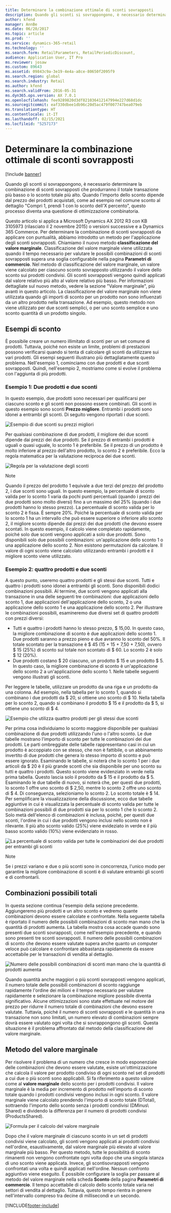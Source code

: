 ```yaml
---
title: Determinare la combinazione ottimale di sconti sovrapposti
description: Quando gli sconti si sovrappongono, è necessario determinare la combinazione di sconti sovrapposti che produrranno il totale transazione più basso o lo sconto totale più alto. Quando l'importo dello sconto dipende dal prezzo dei prodotti acquistati, come ad esempio nel comune sconto al dettaglio "Compri 1, prendi 1 con lo sconto dell'X%", questo processo diventa una questione di ottimizzazione combinatoria.
author: kfend
manager: AnnBe
ms.date: 06/20/2017
ms.topic: article
ms.prod: ''
ms.service: dynamics-365-retail
ms.technology: ''
ms.search.form: RetailParameters, RetailPeriodicDiscount,
audience: Application User, IT Pro
ms.reviewer: josaw
ms.custom: 89643
ms.assetid: 09843c9a-3e19-4e4a-a8ce-80650f2095f9
ms.search.region: global
ms.search.industry: Retail
ms.author: kfend
ms.search.validFrom: 2016-05-31
ms.dyn365.ops.version: AX 7.0.1
ms.openlocfilehash: fee9289820d3df821036412147994e227d68d1dc
ms.sourcegitcommit: eaf330dbee1db96c20d5ac479f007747bea079eb
ms.translationtype: HT
ms.contentlocale: it-IT
ms.lasthandoff: 02/15/2021
ms.locfileid: "5257173"
---
```

# <a name="determine-the-optimal-combination-of-overlapping-discounts"></a>Determinare la combinazione ottimale di sconti sovrapposti

[!include [banner](includes/banner.md)]

Quando gli sconti si sovrappongono, è necessario determinare la combinazione di sconti sovrapposti che produrranno il totale transazione più basso o lo sconto totale più alto. Quando l'importo dello sconto dipende dal prezzo dei prodotti acquistati, come ad esempio nel comune sconto al dettaglio "Compri 1, prendi 1 con lo sconto dell'X percento", questo processo diventa una questione di ottimizzazione combinatoria.

Questo articolo si applica a Microsoft Dynamics AX 2012 R3 con KB 3105973 (rilasciato il 2 novembre 2015) o versioni successive e a Dynamics 365 Commerce. Per determinare la combinazione di sconti sovrapposti da applicare con puntualità, abbiamo introdotto un metodo per l'applicazione degli sconti sovrapposti. Chiamiamo il nuovo metodo **classificazione del valore marginale**. Classificazione del valore marginale viene utilizzata quando il tempo necessario per valutare le possibili combinazioni di sconti sovrapposti supera una soglia configurabile nella pagina **Parametri di commercio**. Nel metodo di classificazione del valore marginale, un valore viene calcolato per ciascuno sconto sovrapposto utilizzando il valore dello sconto sui prodotti condivisi. Gli sconti sovrapposti vengono quindi applicati dal valore relativo più alto al valore relativo più basso. Per informazioni dettagliate sul nuovo metodo, vedere la sezione "Valore marginale", più avanti in questo articolo. La classificazione del valore marginale non viene utilizzata quando gli importi di sconto per un prodotto non sono influenzati da un altro prodotto nella transazione. Ad esempio, questo metodo non viene utilizzato per due sconti semplici, o per uno sconto semplice e uno sconto quantità di un prodotto singolo.

## <a name="discount-examples"></a>Esempi di sconto

È possibile creare un numero illimitato di sconti per un set comune di prodotti. Tuttavia, poiché non esiste un limite, problemi di prestazioni possono verificarsi quando si tenta di calcolare gli sconti da utilizzare sui vari prodotti. Gli esempi seguenti illustrano più dettagliatamente questo problema. Nell'esempio 1, cominciamo con due prodotti e due sconti sovrapposti. Quindi, nell'esempio 2, mostriamo come si evolve il problema con l'aggiunta di più prodotti.

### <a name="example-1-two-products-and-two-discounts"></a>Esempio 1: Due prodotti e due sconti

In questo esempio, due prodotti sono necessari per qualificarsi per ciascuno sconto e gli sconti non possono essere combinati. Gli sconti in questo esempio sono sconti **Prezzo migliore**. Entrambi i prodotti sono idonei a entrambi gli sconti. Di seguito vengono riportati i due sconti.

![Esempio di due sconti su prezzi migliori](./media/overlapping-discount-combo-01.jpg)

Per qualsiasi combinazione di due prodotti, il migliore dei due sconti dipende dai prezzi dei due prodotti. Se il prezzo di entrambi i prodotti è uguali o quasi uguale, lo sconto 1 è preferibile. Se il prezzo di un prodotto è molto inferiore al prezzo dell'altro prodotto, lo sconto 2 è preferibile. Ecco la regola matematica per la valutazione reciproca dei due sconti.

![Regola per la valutazione degli sconti](./media/overlapping-discount-combo-02.jpg)

> [!NOTE]
> Quando il prezzo del prodotto 1 equivale a due terzi del prezzo del prodotto 2, i due sconti sono uguali. In questo esempio, la percentuale di sconto valida per lo sconto 1 varia da pochi punti percentuali (quando i prezzi dei due prodotti sono molto diversi) fino a un massimo del 25% (quando i due prodotti hanno lo stesso prezzo). La percentuale di sconto valida per lo sconto 2 è fissa. È sempre 20%. Poiché la percentuale di sconto valida per lo sconto 1 ha un intervallo che può essere superiore o inferiore allo sconto 2, il migliore sconto dipende dai prezzi dei due prodotti che devono essere scontati. In questo esempio, il calcolo viene completato rapidamente, poiché solo due sconti vengono applicati a solo due prodotti. Sono disponibili solo due possibili combinazioni: un'applicazione dello sconto 1 o una applicazione dello sconto 2. Non esistono permutazioni da calcolare. Il valore di ogni sconto viene calcolato utilizzando entrambi i prodotti e il migliore sconto viene utilizzato.

### <a name="example-2-four-products-and-two-discounts"></a>Esempio 2: quattro prodotti e due sconti

A questo punto, useremo quattro prodotti e gli stessi due sconti. Tutti e quattro i prodotti sono idonei a entrambi gli sconti. Sono disponibili dodici combinazioni possibili. Al termine, due sconti vengono applicati alla transazione in una delle seguenti tre combinazioni: due applicazioni dello sconto 1, due applicazioni dell'applicazione dello sconto, 2 o una applicazione dello sconto 1 e una applicazione dello sconto 2. Per illustrare le combinazioni possibili, esamineremo due diversi set di quattro prodotti con prezzi diversi:

- Tutti e quattro i prodotti hanno lo stesso prezzo, $ 15,00. In questo caso, la migliore combinazione di sconto è due applicazioni dello sconto 1. Due prodotti saranno a prezzo pieno e due avranno lo sconto del 50%. Il totale scontato per la transazione è $ 45 (15 + 15 + 7,50 + 7,50), ovvero $ 15 (25%) di sconto sul totale non scontato di $ 60. Lo sconto 2 è solo $ 12 (20%).
- Due prodotti costano $ 20 ciascuno, un prodotto $ 15 e un prodotto $ 5. In questo caso, la migliore combinazione di sconto è un'applicazione dello sconto 2 a un'applicazione dello sconto 1. Nelle tabelle seguenti vengono illustrati gli sconti.

Per leggere le tabelle, utilizzare un prodotto da una riga e un prodotto da una colonna. Ad esempio, nella tabella per lo sconto 1, quando si combinano i due prodotti da $ 20, si ottiene uno sconto di $ 10. Nella tabella per lo sconto 2, quando si combinano il prodotto $ 15 e il prodotto da $ 5, si ottiene uno sconto di $ 4.

![Esempio che utilizza quattro prodotti per gli stessi due sconti](./media/overlapping-discount-combo-03.jpg)

Per prima cosa individuiamo lo sconto maggiore disponibile per qualsiasi combinazione di due prodotti utilizzando l'uno o l'altro sconto. Le due tabelle mostrano l'importo di sconto per tutte le combinazioni dei due prodotti. Le parti ombreggiate delle tabelle rappresentano casi in cui un prodotto è accoppiato con se stesso, che non è fattibile, o un abbinamento invertito di due prodotti che genera lo stesso importo di sconto e può essere ignorato. Esaminando le tabelle, si noterà che lo sconto 1 per i due articoli da $ 20 è il più grande sconti che sia disponibile per uno sconto su tutti e quattro i prodotti. Questo sconto viene evidenziato in verde nella prima tabella. Questo lascia solo il prodotto da $ 15 e il prodotto da $ 5. Esaminando le due tabelle di nuovo, si noterà che, per questi due prodotti, lo sconto 1 offre uno sconto di $ 2,50, mentre lo sconto 2 offre uno sconto di $ 4. Di conseguenza, selezioniamo lo sconto 2. Lo sconto totale è $ 14. Per semplificare la visualizzazione della discussione, ecco due tabelle aggiuntive in cui è visualizzata la percentuale di sconto valida per tutte le combinazioni possibili di due prodotti sia per lo sconto 1 che lo sconto 2. Solo metà dell'elenco di combinazioni è inclusa, poiché, per questi due sconti, l'ordine in cui i due prodotti vengono inclusi nello sconto non è rilevante. Il più alto sconto valido (25%) viene evideziato in verde e il più basso sconto valido (10%) viene evidenziato in rosso.

![La percentuale di sconto valida per tutte le combinazioni dei due prodotti per entrambi gli sconti](./media/overlapping-discount-combo-04.jpg)

> [!NOTE]
> Se i prezzi variano e due o più sconti sono in concorrenza, l'unico modo per garantire la migliore combinazione di sconti è di valutare entrambi gli sconti e di confrontarli.

## <a name="total-possible-combinations"></a>Combinazioni possibili totali

In questa sezione continua l'esempio della sezione precedente. Aggiungeremo più prodotti e un altro sconto e vedremo quante combinazioni devono essere calcolate e confrontate. Nella seguente tabella è riportato il numero delle possibili combinazioni di sconto man mano che la quantità di prodotti aumenta. La tabella mostra cosa accade quando sono presenti due sconti sovrapposti, come nell'esempio precedente, e quando sono presenti tre sconti sovrapposti. Il numero delle possibili combinazioni di sconto che devono essere valutate supera anche quanto un computer veloce può calcolare e confrontare abbastanza rapidamente da essere accettabile per le transazioni di vendita al dettaglio.

![Numero delle possibili combinazioni di sconti man mano che la quantità di prodotti aumenta](./media/overlapping-discount-combo-05.jpg)

Quando quantità anche maggiori o più sconti sovrapposti vengono applicati, il numero totale delle possibili combinazioni di sconto raggiunge rapidamente l'ordine dei milioni e il tempo necessario per valutare rapidamente e selezionare la combinazione migliore possibile diventa significativo. Alcune ottimizzazioni sono state effettuate nel motore del prezzo per ridurre il numero totale di combinazioni che devono essere valutate. Tuttavia, poiché il numero di sconti sovrapposti e le quantità in una transazione non sono limitati, un numero elevato di combinazioni sempre dovrà essere valutato ogni volta che si sovrappongono gli sconti. Questa situazione è il problema affrontato dal metodo della classificazione del valore marginale.

## <a name="marginal-value-method"></a>Metodo del valore marginale

Per risolvere il problema di un numero che cresce in modo esponenziale delle combinazioni che devono essere valutate, esiste un'ottimizzazione che calcola il valore per prodotto condiviso di ogni sconto nel set di prodotti a cui due o più sconti sono applicabili. Si fa riferimento a questo valore come al **valore marginale** dello sconto per i prodotti condivisi. Il valore marginale è la media per incremento di prodotto nell'importo di sconto totale quando i prodotti condivisi vengono inclusi in ogni sconto. Il valore marginale viene calcolato prendendo l'importo di sconto totale (DTotal), sottraendo l'importo dello sconto senza i prodotti condivisi (DMinus\\ Shared) e dividendo la differenza per il numero di prodotti condivisi (ProductsShared).

![Formula per il calcolo del valore marginale](./media/overlapping-discount-combo-06.jpg)

Dopo che il valore marginale di ciascuno sconto in un set di prodotti condivisi viene calcolato, gli sconti vengono applicati ai prodotti condivisi nell'ordine, esaustivamente, dal valore marginale più elevato al valore marginale più basso. Per questo metodo, tutte le possibilità di sconto rimanenti non vengono confrontate ogni volta dopo che una singola istanza di uno sconto viene applicata. Invece, gli scontisovrapposti vengono confrontati una volta e quindi applicati nell'ordine. Nessun confronto aggiuntivo viene eseguito. È possibile configurare la soglia per passare al metodo del valore marginale nella scheda **Sconto** della pagina **Parametri di commercio**. Il tempo accettabile di calcolo dello sconto totale varia nei settori di vendita al dettaglio. Tuttavia, questo tempo rientra in genere nell'intervallo compreso tra decine di millisecondi e un secondo.


[!INCLUDE[footer-include](../includes/footer-banner.md)]